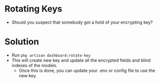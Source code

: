 # Rotating Keys
- Should you suspect that somebody got a hold of your encrypting key? 

# Solution
- Run ```php artisan dashboard:rotate-key```
- This will create new key and update all the encrypted fields and blind indexes of the models. 
  - Once this is done, you can update your .env or config file to use the new key.

